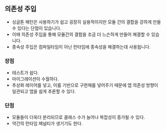 ## 의존성 주입

- 싱글톤 패턴은 사용하기가 쉽고 굉장히 실용적이지만 모듈 간의 결합을 강하게 만들 수 있다는 단점이 있습니다.
- 이때 의존성 주입을 통해 모듈간의 결합을 조금 더 느슨하게 만들어 해결할 수 있습니다.
- 종속성 주입은 컴파일타임이 아닌 런타임에 종속성을 해결하는데 사용됩니다.

### 장점

- 테스트가 쉽다.
- 마이그레이션이 수월하다.
- 추상화 레이어를 넣고, 이를 기반으로 구현체를 넣어주기 때문에 앱 의존성 방향이 일관되고 앱을 쉽게 추론할 수 있다.

### 단점

- 모듈들이 더욱더 분리되므로 클래스 수가 늘어나 복잡성이 증가될 수 있다.
- 약간의 런타임 페널티가 생기기도 한다.
